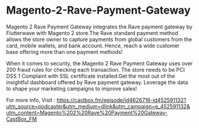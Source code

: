 # Magento-2-Rave-Payment-Gateway
Magento 2 Rave Payment Gateway integrates the Rave payment gateway by Flutterwave with Magento 2 store.The Rave standard payment method allows the store owner to capture payments from global customers from the card, mobile wallets, and bank account. Hence, reach a wide customer base offering more than one payment methods!  

When it comes to security, the Magento 2 Rave Payment Gateway uses over 200 fraud rules for checking each transaction. The store needs to be PCI DSS 1 Complaint with SSL certificate installed.Get the most out of the insightful dashboard offered by Rave payment gateway. Leverage the data to shape your marketing campaigns to improve sales!  

For more info, Visit : https://castbox.fm/episode/id4626716-id452591132?utm_source=podcaster&utm_medium=dlink&utm_campaign=e_452591132&utm_content=Magento%202%20Rave%20Payment%20Gateway-CastBox_FM
